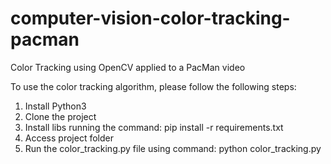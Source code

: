 # computer-vision-color-tracking-pacman
 Color Tracking using OpenCV applied to a PacMan video

To use the color tracking algorithm, please follow the following steps:

1. Install Python3
2. Clone the project
3. Install libs running the command: pip install -r requirements.txt
4. Access project folder
5. Run the color_tracking.py file using command: python color_tracking.py